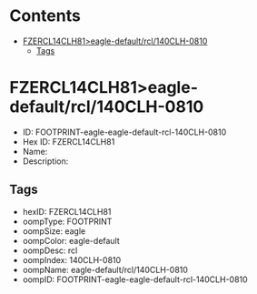 



Contents
========

* [FZERCL14CLH81>eagle-default/rcl/140CLH-0810](#fzercl14clh81eagle-defaultrcl140clh-0810)
	* [Tags](#tags)

# FZERCL14CLH81>eagle-default/rcl/140CLH-0810

- ID: FOOTPRINT-eagle-eagle-default-rcl-140CLH-0810
- Hex ID: FZERCL14CLH81
- Name: 
- Description: 

## Tags

- hexID: FZERCL14CLH81
- oompType: FOOTPRINT
- oompSize: eagle
- oompColor: eagle-default
- oompDesc: rcl
- oompIndex: 140CLH-0810
- oompName: eagle-default/rcl/140CLH-0810
- oompID: FOOTPRINT-eagle-eagle-default-rcl-140CLH-0810

